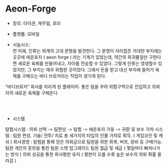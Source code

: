 # Aeon-Forge



- 장르: 타이쿤, 캐주얼, 호러 <br>

- 플랫폼: 모바일 <br>

- 시놉시스: <br>
먼 미래, 인류는 외계의 고대 문명을 발견한다. 그 문명이 자리잡은 거대한 부지에는 곳곳에 에온포지 ( aeon forge ) 라는 기계가 있었는데, 약간의 희귀물질만 구한다면 새로운 육체를 만들어내고, 자아를 전승할 수 있었다. 그렇게 인류는 영생할수 있었지만, 그 부지는 매우 위험한 곳이었다. 그래서 돈을 받고 대신 부지에 들어가 육체를 구해오는 바디 브로커라는 직업이 생기게 된다.

“바디브로커” 회사를 차리게 된 플레이어.
 좋은 팀을 꾸려 위험구역으로 진입하고 의뢰자의 새로운 육체를 구해온다. 

 <br><br>
- 시스템
  
탐험시스템 : 의뢰 선택 -> 팀편성 -> 탐험 ->  에온포지 가동 -> 귀환 및 보수
가챠 시스템 : 팀원 편성. 기술/ 전투/ 치료 총 세가지의 타입의 인물 가챠로 획득. ( 게임코인 및 캐쉬 )
회사경영 : 탐험을 통해 얻은 의뢰금으로 팀원을 위한 회복, 버프, 장비 등 구매가능.
	      팀원 개인의 훈련을 통한 팀원 스탯 업그레이드
	      팀원 월급 및 세금 ( 몇일마다 빠져나가는 방식 )
	      의뢰 성공을 통한 회사평판 유지 ( 평판이 오를 수록 높은 보수의 의뢰 확률 올라감 )






